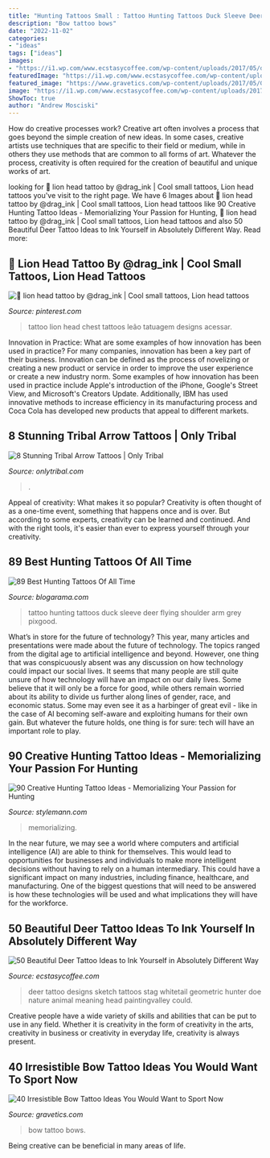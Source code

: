 ```yaml
---
title: "Hunting Tattoos Small : Tattoo Hunting Tattoos Duck Sleeve Deer Flying Shoulder Arm Grey Pixgood"
description: "Bow tattoo bows"
date: "2022-11-02"
categories:
- "ideas"
tags: ["ideas"]
images:
- "https://i1.wp.com/www.ecstasycoffee.com/wp-content/uploads/2017/05/deer-tattoos.jpg?resize=650%2C650"
featuredImage: "https://i1.wp.com/www.ecstasycoffee.com/wp-content/uploads/2017/05/deer-tattoos.jpg?resize=650%2C650"
featured_image: "https://www.gravetics.com/wp-content/uploads/2017/05/Got-to-do-these-fun-little-bows-today..jpg"
image: "https://i1.wp.com/www.ecstasycoffee.com/wp-content/uploads/2017/05/deer-tattoos.jpg?resize=650%2C650"
ShowToc: true
author: "Andrew Mosciski"
---
```



How do creative processes work?
Creative art often involves a process that goes beyond the simple creation of new ideas. In some cases, creative artists use techniques that are specific to their field or medium, while in others they use methods that are common to all forms of art. Whatever the process, creativity is often required for the creation of beautiful and unique works of art.

	

		
looking for 🦁 lion head tattoo by @drag_ink | Cool small tattoos, Lion head tattoos you've visit to the right page. We have 6 Images about 🦁 lion head tattoo by @drag_ink | Cool small tattoos, Lion head tattoos like 90 Creative Hunting Tattoo Ideas - Memorializing Your Passion for Hunting, 🦁 lion head tattoo by @drag_ink | Cool small tattoos, Lion head tattoos and also 50 Beautiful Deer Tattoo Ideas to Ink Yourself in Absolutely Different Way. Read more:
		
    
## 🦁 Lion Head Tattoo By @drag_ink | Cool Small Tattoos, Lion Head Tattoos

<img loading=lazy src="https://i.pinimg.com/736x/0b/6d/35/0b6d35acd48c4c8ff3d98625f343adfd.jpg" onerror="this.onerror=null;this.src='https://tse1.mm.bing.net/th?id=OIP.6mFXBW9NEP7P6HzBOnJeYgHaI0&amp;pid=15.1';" alt="🦁 lion head tattoo by @drag_ink | Cool small tattoos, Lion head tattoos">

_Source: pinterest.com_

>tattoo lion head chest tattoos leão tatuagem designs acessar. 

	

Innovation in Practice: What are some examples of how innovation has been used in practice?
For many companies, innovation has been a key part of their business. Innovation can be defined as the process of novelizing or creating a new product or service in order to improve the user experience or create a new industry norm. 
Some examples of how innovation has been used in practice include Apple's introduction of the iPhone, Google's Street View, and Microsoft's Creators Update. Additionally, IBM has used innovative methods to increase efficiency in its manufacturing process and Coca Cola has developed new products that appeal to different markets.

    
## 8 Stunning Tribal Arrow Tattoos | Only Tribal

<img loading=lazy src="https://www.onlytribal.com/wp-content/uploads/2015/12/Images-of-Tribal-Arrow-Tattoo.jpg" onerror="this.onerror=null;this.src='https://tse1.mm.bing.net/th?id=OIP.FI2xbLinmwCMFgI99K9k9AHaHa&amp;pid=15.1';" alt="8 Stunning Tribal Arrow Tattoos | Only Tribal">

_Source: onlytribal.com_

>. 

	

Appeal of creativity: What makes it so popular?
Creativity is often thought of as a one-time event, something that happens once and is over. But according to some experts, creativity can be learned and continued. And with the right tools, it's easier than ever to express yourself through your creativity.

    
## 89 Best Hunting Tattoos Of All Time

<img loading=lazy src="http://www.goodgamehunting.com/wp-content/uploads/2016/02/deerandducks.jpg" onerror="this.onerror=null;this.src='https://tse2.mm.bing.net/th?id=OIP.XBIZUStSa_2Rjci3hmc1KAHaJ4&amp;pid=15.1';" alt="89 Best Hunting Tattoos Of All Time">

_Source: blogarama.com_

>tattoo hunting tattoos duck sleeve deer flying shoulder arm grey pixgood. 

	

What’s in store for the future of technology?
This year, many articles and presentations were made about the future of technology. The topics ranged from the digital age to artificial intelligence and beyond. However, one thing that was conspicuously absent was any discussion on how technology could impact our social lives. 
It seems that many people are still quite unsure of how technology will have an impact on our daily lives. Some believe that it will only be a force for good, while others remain worried about its ability to divide us further along lines of gender, race, and economic status. Some may even see it as a harbinger of great evil - like in the case of AI becoming self-aware and exploiting humans for their own gain. But whatever the future holds, one thing is for sure: tech will have an important role to play.

    
## 90 Creative Hunting Tattoo Ideas - Memorializing Your Passion For Hunting

<img loading=lazy src="https://stylemann.com/wp-content/uploads/2016/11/hunting-tattoo-6-650x650.jpg" onerror="this.onerror=null;this.src='https://tse2.mm.bing.net/th?id=OIP.pChiCkLuRmfjyiuCkXjy-AHaHa&amp;pid=15.1';" alt="90 Creative Hunting Tattoo Ideas - Memorializing Your Passion for Hunting">

_Source: stylemann.com_

>memorializing. 

	

In the near future, we may see a world where computers and artificial intelligence (AI) are able to think for themselves. This would lead to opportunities for businesses and individuals to make more intelligent decisions without having to rely on a human intermediary. This could have a significant impact on many industries, including finance, healthcare, and manufacturing. One of the biggest questions that will need to be answered is how these technologies will be used and what implications they will have for the workforce.

    
## 50 Beautiful Deer Tattoo Ideas To Ink Yourself In Absolutely Different Way

<img loading=lazy src="https://i1.wp.com/www.ecstasycoffee.com/wp-content/uploads/2017/05/deer-tattoos.jpg?resize=650%2C650" onerror="this.onerror=null;this.src='https://tse3.mm.bing.net/th?id=OIP.vkCl7FJmXPGAcLV4pzGZOgHaHa&amp;pid=15.1';" alt="50 Beautiful Deer Tattoo Ideas to Ink Yourself in Absolutely Different Way">

_Source: ecstasycoffee.com_

>deer tattoo designs sketch tattoos stag whitetail geometric hunter doe nature animal meaning head paintingvalley could. 

	

Creative people have a wide variety of skills and abilities that can be put to use in any field. Whether it is creativity in the form of creativity in the arts, creativity in business or creativity in everyday life, creativity is always present.

    
## 40 Irresistible Bow Tattoo Ideas You Would Want To Sport Now

<img loading=lazy src="https://www.gravetics.com/wp-content/uploads/2017/05/Got-to-do-these-fun-little-bows-today..jpg" onerror="this.onerror=null;this.src='https://tse2.mm.bing.net/th?id=OIP.t9T80FuOLBzAsb_glhi-KwHaHa&amp;pid=15.1';" alt="40 Irresistible Bow Tattoo Ideas You Would Want to Sport Now">

_Source: gravetics.com_

>bow tattoo bows. 

	

Being creative can be beneficial in many areas of life.

